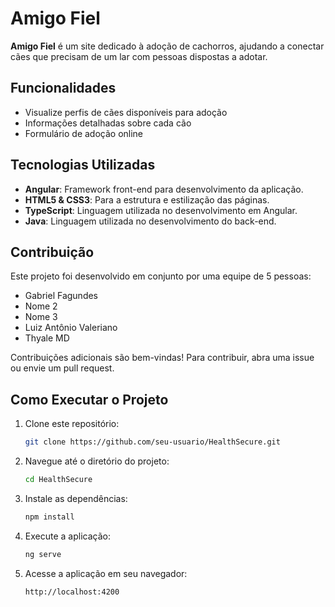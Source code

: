 # Amigo Fiel

**Amigo Fiel** é um site dedicado à adoção de cachorros, ajudando a conectar cães que precisam de um lar com pessoas dispostas a adotar.

## Funcionalidades
- Visualize perfis de cães disponíveis para adoção
- Informações detalhadas sobre cada cão
- Formulário de adoção online

## Tecnologias Utilizadas

- **Angular**: Framework front-end para desenvolvimento da aplicação.
- **HTML5 & CSS3**: Para a estrutura e estilização das páginas.
- **TypeScript**: Linguagem utilizada no desenvolvimento em Angular.
- **Java**: Linguagem utilizada no desenvolvimento do back-end.
  
## Contribuição
Este projeto foi desenvolvido em conjunto por uma equipe de 5 pessoas:
- Gabriel Fagundes
- Nome 2
- Nome 3
- Luiz Antônio Valeriano
- Thyale MD

Contribuições adicionais são bem-vindas! Para contribuir, abra uma issue ou envie um pull request.

## Como Executar o Projeto

1. Clone este repositório:
    ```bash
    git clone https://github.com/seu-usuario/HealthSecure.git
    ```
2. Navegue até o diretório do projeto:
    ```bash
    cd HealthSecure
    ```
3. Instale as dependências:
    ```bash
    npm install
    ```
4. Execute a aplicação:
    ```bash
    ng serve
    ```
5. Acesse a aplicação em seu navegador:
    ```
    http://localhost:4200
    ```
